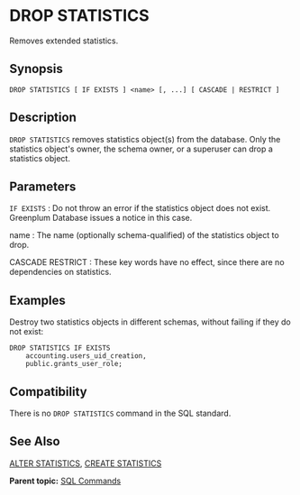 # DROP STATISTICS 

Removes extended statistics.

## <a id="section2"></a>Synopsis 

``` {#sql_command_synopsis}
DROP STATISTICS [ IF EXISTS ] <name> [, ...] [ CASCADE | RESTRICT ]
```

## <a id="section3"></a>Description

`DROP STATISTICS` removes statistics object\(s\) from the database. Only the statistics object's owner, the schema owner, or a superuser can drop a statistics object.

## <a id="section4"></a>Parameters 

`IF EXISTS`
:   Do not throw an error if the statistics object does not exist. Greenplum Database issues a notice in this case.

name
:   The name \(optionally schema-qualified\) of the statistics object to drop.

CASCADE
RESTRICT
:   These key words have no effect, since there are no dependencies on statistics.

## <a id="section6"></a>Examples 

Destroy two statistics objects in different schemas, without failing if they do not exist:

```
DROP STATISTICS IF EXISTS
    accounting.users_uid_creation,
    public.grants_user_role;
```


## <a id="section7"></a>Compatibility 

There is no `DROP STATISTICS` command in the SQL standard.

## <a id="section8"></a>See Also 

[ALTER STATISTICS](ALTER_STATISTICS.html), [CREATE STATISTICS](CREATE_STATISTICS.html)

**Parent topic:** [SQL Commands](../sql_commands/sql_ref.html)

